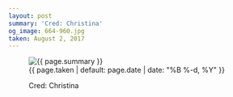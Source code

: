 ```yaml
---
layout: post
summary: 'Cred: Christina'
og_image: 664-960.jpg
taken: August 2, 2017
---
```


<figure class="post">
<img alt="{{ page.summary }}" sizes="(min-width: 700px) 50vw, calc(100vw - 2rem)" src="{{ site.assets_url }}/664-480.jpg" srcset="{{ site.assets_url }}/664-240.jpg 240w, {{ site.assets_url }}/664-480.jpg 480w, {{ site.assets_url }}/664-720.jpg 720w, {{ site.assets_url }}/664-960.jpg 960w"/>
<figcaption>
<time>{{ page.taken | default: page.date | date: "%B %-d, %Y" }}</time>
<p>Cred: Christina</p>
</figcaption>
</figure>
